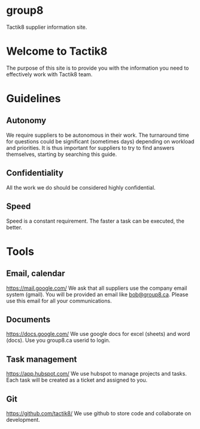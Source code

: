 # group8
Tactik8 supplier information site.


# Welcome to Tactik8
The purpose of this site is to provide you with the information you need to effectively work with Tactik8 team. 


# Guidelines
## Autonomy
We require suppliers to be autonomous in their work. The turnaround time for questions could be significant (sometimes days) depending on workload and priorities. It is thus important for suppliers to try to find answers themselves, starting by searching this guide.
## Confidentiality
All the work we do should be considered highly confidential. 
## Speed
Speed is a constant requirement. The faster a task can be executed, the better. 

# Tools
## Email, calendar
https://mail.google.com/
We ask that all suppliers use the company email system (gmail). You will be provided an email like bob@group8.ca.
Please use this email for all your communications. 

## Documents
https://docs.google.com/
We use google docs for excel (sheets) and word (docs). Use you group8.ca userid to login.

## Task management
https://app.hubspot.com/
We use hubspot to manage projects and tasks. Each task will be created as a ticket and assigned to you. 

## Git
https://github.com/tactik8/
We use github to store code and collaborate on development. 
